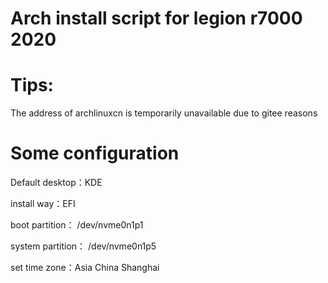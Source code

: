 # Arch install script for legion r7000 2020

# Tips:
The address of archlinuxcn is temporarily unavailable due to gitee reasons

# Some configuration
Default desktop：KDE

install way：EFI

boot partition： /dev/nvme0n1p1

system partition： /dev/nvme0n1p5

set time zone：Asia China Shanghai

